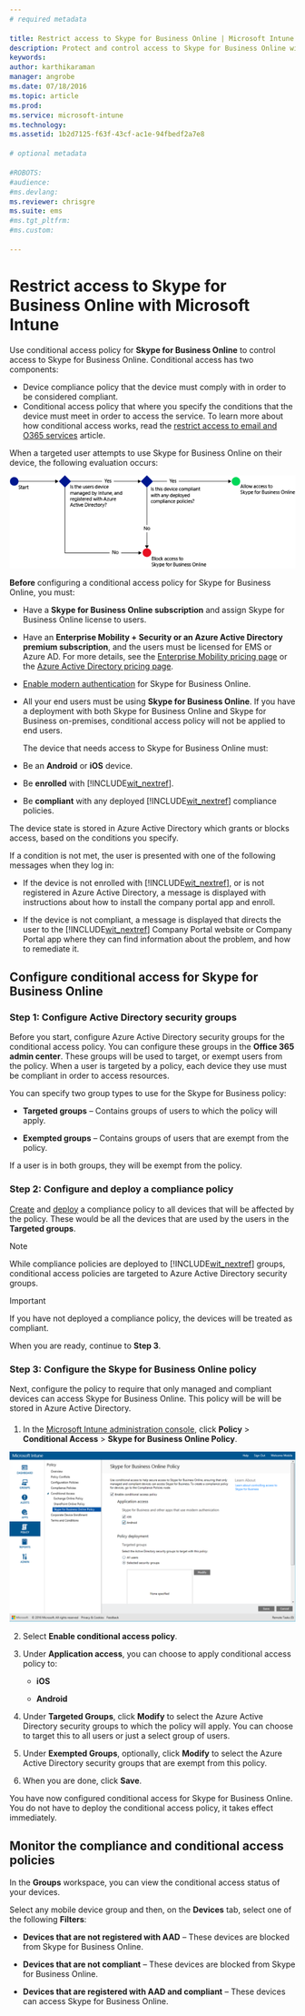 ```yaml
---
# required metadata

title: Restrict access to Skype for Business Online | Microsoft Intune
description: Protect and control access to Skype for Business Online with conditional access.
keywords:
author: karthikaraman
manager: angrobe
ms.date: 07/18/2016
ms.topic: article
ms.prod:
ms.service: microsoft-intune
ms.technology:
ms.assetid: 1b2d7125-f63f-43cf-ac1e-94fbedf2a7e8

# optional metadata

#ROBOTS:
#audience:
#ms.devlang:
ms.reviewer: chrisgre
ms.suite: ems
#ms.tgt_pltfrm:
#ms.custom:

---
```


# Restrict access to Skype for Business Online with Microsoft Intune
Use conditional access policy for  **Skype for Business Online** to control access to Skype for Business Online.
Conditional access has two components:
- Device compliance policy that the device must comply with in order to be considered compliant.
- Conditional access policy that where you specify the conditions that the device must meet in order to access the service.
To learn more about how conditional access works, read the [restrict access to email and O365 services](restrict-access-to-email-and-o365-services-with-microsoft-intune.md) article.

When a targeted user attempts to use Skype for Business Online on their device, the following evaluation occurs:

![Diagram that shows the decision points that is used to determine if a device is allowed access to Skype for Business Online or blocked](../media/ConditionalAccess_SkypeforBusiness.png)

**Before** configuring a conditional access policy for Skype for Business Online, you must:
- Have a **Skype for Business Online subscription** and assign Skype for Business Online license to users.
- Have an **Enterprise Mobility + Security or an Azure Active Directory premium subscription**, and the users must be licensed for EMS or Azure AD. For more details, see the [Enterprise Mobility pricing page](https://www.microsoft.com/en-us/cloud-platform/enterprise-mobility-pricing) or the [Azure Active Directory pricing page](https://azure.microsoft.com/en-us/pricing/details/active-directory/). 

-   [Enable modern authentication](https://docs.microsoft.com/en-us/intune/deploy-use/restrict-access-to-skype-for-business-online-with-microsoft-intune) for Skype for Business Online.
-  All your end users must be using **Skype for Business Online**. If you have a deployment with both Skype for Business Online and Skype for Business on-premises, conditional access policy will not be applied to end users.

    The device that needs access to Skype for Business Online must:

-   Be an **Android** or **iOS** device.

-   Be **enrolled** with [!INCLUDE[wit_nextref](../includes/wit_nextref_md.md)].

-   Be **compliant** with any deployed [!INCLUDE[wit_nextref](../includes/wit_nextref_md.md)] compliance policies.


The device state is stored in Azure Active Directory which grants or blocks access, based on the conditions you specify.

If a condition is not met, the user is presented with one of the following messages when they log in:

-   If the device is not enrolled with [!INCLUDE[wit_nextref](../includes/wit_nextref_md.md)], or is not registered in Azure Active Directory, a message is displayed with instructions about how to install the company portal app and enroll.

-   If the device is not compliant, a message is displayed that directs the user to the [!INCLUDE[wit_nextref](../includes/wit_nextref_md.md)] Company Portal website or Company Portal app where they can find information about the problem, and how to remediate it.

## Configure conditional access for Skype for Business Online

### Step 1: Configure Active Directory security groups
Before you start, configure Azure Active Directory security groups for the conditional access policy. You can configure these groups in the **Office 365 admin center**. These groups will be used to target, or exempt users from the policy. When a user is targeted by a policy, each device they use must be compliant in order to access resources.

You can specify two group types to use for the Skype for Business policy:

-   **Targeted groups** – Contains groups of users to which the policy will apply.

-   **Exempted groups** – Contains groups of users that are exempt from the policy.

If a user is in both groups, they will be exempt from the policy.

### Step 2: Configure and deploy a compliance policy
[Create](create-a-device-compliance-policy-in-microsoft-intune.md) and [deploy](deploy-and-monitor-a-device-compliance-policy-in-microsoft-intune.md) a compliance policy to all devices that will be affected by the policy. These would be all the devices that are used by the users in the **Targeted groups**.

> [!NOTE]
> While compliance policies are deployed to [!INCLUDE[wit_nextref](../includes/wit_nextref_md.md)] groups, conditional access policies are targeted to Azure Active Directory security groups.


> [!IMPORTANT]
> If you have not deployed a compliance policy, the devices will be treated as compliant.

When you are ready, continue to **Step 3**.

### Step 3: Configure the Skype for Business Online policy
Next, configure the policy to require that only managed and compliant devices can access Skype for Business Online. This policy will be will be stored in Azure Active Directory.

####
1.  In the [Microsoft Intune administration console](https://manage.microsoft.com), click **Policy** > **Conditional Access** > **Skype for Business Online Policy**.

![Screenshot of Skype for Business Online conditional access policy page](./media/conditional_access_SFBPolicy.png)

2.  Select **Enable conditional access policy**.

3.  Under **Application access**, you can choose to apply conditional access policy to:

    -   **iOS**

    -   **Android**

4.  Under **Targeted Groups**, click **Modify** to select the Azure Active Directory security groups to which the policy will apply. You can choose to target this to all users or just a select group of users.

5.  Under **Exempted Groups**, optionally, click **Modify** to select the Azure Active Directory security groups that are exempt from this policy.

6.  When you are done, click **Save**.

You have now configured conditional access for Skype for Business Online. You do not have to deploy the conditional access policy, it takes effect immediately.


## Monitor the compliance and conditional access policies
In the **Groups** workspace, you can view the conditional access status of your devices.

Select any mobile device group and then, on the **Devices** tab, select one of the following **Filters**:

* **Devices that are not registered with AAD** – These devices are blocked from Skype for Business Online.

* **Devices that are not compliant** – These devices are blocked from Skype for Business Online.

* **Devices that are registered with AAD and compliant** – These devices can access Skype for Business Online.

